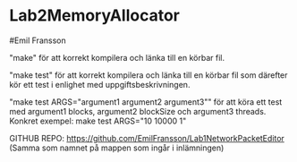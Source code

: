 # Lab2MemoryAllocator
#Emil Fransson

"make" för att korrekt kompilera och länka till en körbar fil.

"make test" för att korrekt kompilera och länka till en körbar fil som därefter kör ett test i enlighet med uppgiftsbeskrivningen.

"make test ARGS="argument1 argument2 argument3"" för att köra ett test med argument1 blocks, argument2 blockSize och argument3 threads.
Konkret exempel: make test ARGS="10 10000 1"

GITHUB REPO: https://github.com/EmilFransson/Lab1NetworkPacketEditor
(Samma som namnet på mappen som ingår i inlämningen)
